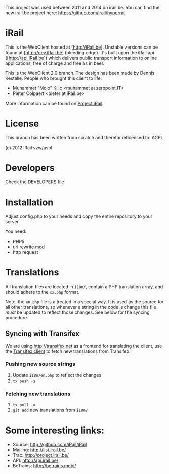 This project was used between 2011 and 2014 on irail.be. You can find the new irail.be project here: https://github.com/irail/hyperrail

# iRail

This is the WebClient hosted at [http://iRail.be]. Unstable versions can be found at [http://dev.iRail.be] (bleeding edge). It's built upon the iRail api ([http://api.iRail.be]) which delivers public transport information to online applications, free of charge and free as in beer.

This is the WebClient 2.0 branch. The design has been made by Dennis Kestelle. People who brought this client to life:

 * Muhammet "Mojo" Kilic <muhammet aŧ zeropoint.IT>
 * Pieter Colpaert <pieter aŧ iRail.be>

More information can be found on [Project iRail](http://project.irail.be/).

# License

This branch has been written from scratch and therefor relicensed to: AGPL

(c) 2012 iRail vzw/asbl

# Developers

Check the DEVELOPERS file

# Installation

Adjust config.php to your needs and copy the entire repository to your server.

You need:

 * PHP5
 * url rewrite mod
 * http request

# Translations

All translation files are located in `i18n/`, contain a PHP translation array, and should adhere to the `xx.php` format.

Note: the `en.php` file is a treated in a special way. It is used as the source for all other translations, so whenever a string in the code is change this file _must_ be updated to reflect those changes. See below for the syncing procedure.

## Syncing with Transifex

We are using http://transifex.net as a frontend for translating the client, use the [Transifex client](http://help.transifex.net/features/client/index.html) to fetch new translations from Transifex.

### Pushing new source strings

1. Update `i18n/en.php` to reflect the changes
2. `tx push -s`

### Fetching new translations

1. `tx pull -a`
2. `git add` new translations from `i18n/`

# Some interesting links:

 * Source: <http://github.com/iRail/iRail>
 * Mailing: <http://list.irail.be/>
 * Trac: <http://project.irail.be/>
 * API: <http://api.irail.be/>
 * BeTrains: <http://betrains.mobi/>
